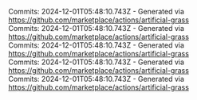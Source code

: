 Commits: 2024-12-01T05:48:10.743Z - Generated via https://github.com/marketplace/actions/artificial-grass
<br>
Commits: 2024-12-01T05:48:10.743Z - Generated via https://github.com/marketplace/actions/artificial-grass
<br>
Commits: 2024-12-01T05:48:10.743Z - Generated via https://github.com/marketplace/actions/artificial-grass
<br>
Commits: 2024-12-01T05:48:10.743Z - Generated via https://github.com/marketplace/actions/artificial-grass
<br>
Commits: 2024-12-01T05:48:10.743Z - Generated via https://github.com/marketplace/actions/artificial-grass
<br>
